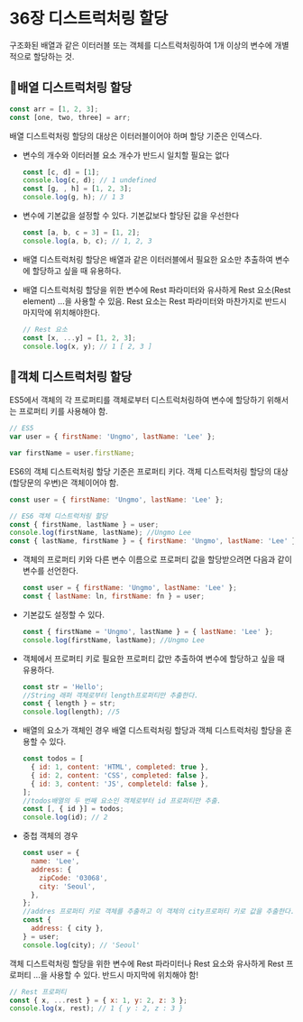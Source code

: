 # 36장 디스트럭처링 할당

구조화된 배열과 같은 이터러블 또는 객체를 디스트럭처링하여 1개 이상의 변수에 개별적으로 할당하는 것.

## 📖배열 디스트럭처링 할당

```javascript
const arr = [1, 2, 3];
const [one, two, three] = arr;
```

배열 디스트럭처링 할당의 대상은 이터러블이어야 하며 할당 기준은 인덱스다.

- 변수의 개수와 이터러블 요소 개수가 반드시 일치할 필요는 없다
  ```javascript
  const [c, d] = [1];
  console.log(c, d); // 1 undefined
  const [g, , h] = [1, 2, 3];
  console.log(g, h); // 1 3
  ```
- 변수에 기본값을 설정할 수 있다. 기본값보다 할당된 값을 우선한다
  ```javascript
  const [a, b, c = 3] = [1, 2];
  console.log(a, b, c); // 1, 2, 3
  ```
- 배열 디스트럭처링 할당은 배열과 같은 이터러블에서 필요한 요소만 추출하여 변수에 할당하고 싶을 때 유용하다.
- 배열 디스트럭처링 할당을 위한 변수에 Rest 파라미터와 유사하게 Rest 요소(Rest element) ...을 사용할 수 있음. Rest 요소는 Rest 파라미터와 마찬가지로 반드시 마지막에 위치해야한다.

  ```javascript
  // Rest 요소
  const [x, ...y] = [1, 2, 3];
  console.log(x, y); // 1 [ 2, 3 ]
  ```

## 📖객체 디스트럭처링 할당

ES5에서 객체의 각 프로퍼티를 객체로부터 디스트럭처링하여 변수에 할당하기 위해서는 프로퍼티 키를 사용해야 함.

```javascript
// ES5
var user = { firstName: 'Ungmo', lastName: 'Lee' };

var firstName = user.firstName;
```

ES6의 객체 디스트럭처링 할당 기준은 프로퍼티 키다. 객체 디스트럭처링 할당의 대상(할당문의 우변)은 객체이어야 함.

```javascript
const user = { firstName: 'Ungmo', lastName: 'Lee' };

// ES6 객체 디스트럭처링 할당
const { firstName, lastName } = user;
console.log(firstName, lastName); //Ungmo Lee
const { lastName, firstName } = { firstName: 'Ungmo', lastName: 'Lee' };
```

- 객체의 프로퍼티 키와 다른 변수 이름으로 프로퍼티 값을 할당받으려면 다음과 같이 변수를 선언한다.
  ```javascript
  const user = { firstName: 'Ungmo', lastName: 'Lee' };
  const { lastName: ln, firstName: fn } = user;
  ```
- 기본값도 설정할 수 있다.
  ```javascript
  const { firstName = 'Ungmo', lastName } = { lastName: 'Lee' };
  console.log(firstName, lastName); //Ungmo Lee
  ```
- 객체에서 프로퍼티 키로 필요한 프로퍼티 값만 추출하여 변수에 할당하고 싶을 때 유용하다.

  ```javascript
  const str = 'Hello';
  //String 래퍼 객체로부터 length프로퍼티만 추출한다.
  const { length } = str;
  console.log(length); //5
  ```

- 배열의 요소가 객체인 경우 배열 디스트럭처링 할당과 객체 디스트럭처링 할당을 혼용할 수 있다.

  ```javascript
  const todos = [
    { id: 1, content: 'HTML', completed: true },
    { id: 2, content: 'CSS', completed: false },
    { id: 3, content: 'JS', completeld: false },
  ];
  //todos배열의 두 번째 요소인 객체로부터 id 프로퍼티만 추출.
  const [, { id }] = todos;
  console.log(id); // 2
  ```

- 중첩 객체의 경우

  ```javascript
  const user = {
    name: 'Lee',
    address: {
      zipCode: '03068',
      city: 'Seoul',
    },
  };
  //addres 프로퍼티 키로 객체를 추출하고 이 객체의 city프로퍼티 키로 값을 추출한다.
  const {
    address: { city },
  } = user;
  console.log(city); // 'Seoul'
  ```

객체 디스트럭처링 할당을 위한 변수에 Rest 파라미터나 Rest 요소와 유사하게 Rest 프로퍼티 ...을 사용할 수 있다. 반드시 마지막에 위치해야 함!

```javascript
// Rest 프로퍼티
const { x, ...rest } = { x: 1, y: 2, z: 3 };
console.log(x, rest); // 1 { y : 2, z : 3 }
```
